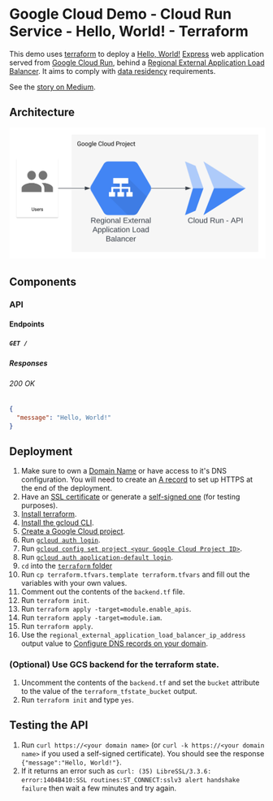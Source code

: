 # Google Cloud Demo - Cloud Run Service - Hello, World! - Terraform

This demo uses [terraform](https://www.terraform.io/) to deploy a [Hello, World!](https://en.wikipedia.org/wiki/%22Hello,_World!%22_program) [Express](https://expressjs.com/) web application served from [Google Cloud Run](https://cloud.google.com/run/docs/overview/what-is-cloud-run#services), behind a [Regional External Application Load Balancer](https://cloud.google.com/load-balancing/docs/https). It aims to comply with [data residency](https://en.wikipedia.org/wiki/Data_localization) requirements.

See the [story on Medium](https://medium.com/@marcus_monteiro/google-cloud-recipe-cloud-run-service-hello-world-d3b095fcc326).

## Architecture

![architecture diagram](./architecture-diagram.svg)

## Components

### API

#### Endpoints

##### `GET /`

##### Responses

###### 200 OK

```json
{
  "message": "Hello, World!"
}
```

## Deployment

1. Make sure to own a [Domain Name](https://en.wikipedia.org/wiki/Domain_name) or have access to it's DNS configuration. You will need to create an [A record](https://support.google.com/a/answer/2576578?hl=en#zippy=%2Cconfigure-a-records-now) to set up HTTPS at the end of the deployment.
1. Have an [SSL certificate](https://www.cloudflare.com/en-ca/learning/ssl/what-is-an-ssl-certificate/) or generate a [self-signed one](https://www.ibm.com/docs/en/api-connect/2018.x?topic=overview-generating-self-signed-certificate-using-openssl) (for testing purposes).
1. [Install terraform](https://developer.hashicorp.com/terraform/downloads).
1. [Install the gcloud CLI](https://cloud.google.com/sdk/docs/install).
1. [Create a Google Cloud project](https://cloud.google.com/resource-manager/docs/creating-managing-projects#creating_a_project).
1. Run [`gcloud auth login`](https://cloud.google.com/sdk/gcloud/reference/auth/login).
1. Run [`gcloud config set project <your Google Cloud Project ID>`](https://cloud.google.com/sdk/gcloud/reference/config/set).
1. Run [`gcloud auth application-default login`](https://cloud.google.com/sdk/gcloud/reference/auth/application-default/login).
1. `cd` into the [`terraform` folder](./infra/deployment/terraform/)
1. Run `cp terraform.tfvars.template terraform.tfvars` and fill out the variables with your own values.
1. Comment out the contents of the `backend.tf` file.
1. Run `terraform init`.
1. Run `terraform apply -target=module.enable_apis`.
1. Run `terraform apply -target=module.iam`.
1. Run `terraform apply`.
1. Use the `regional_external_application_load_balancer_ip_address` output value to [Configure DNS records on your domain](https://cloud.google.com/run/docs/multiple-regions#dns-config).

### (Optional) Use GCS backend for the terraform state.

1. Uncomment the contents of the `backend.tf` and set the `bucket` attribute to the value of the `terraform_tfstate_bucket` output.
1. Run `terraform init` and type `yes`.

## Testing the API

1. Run `curl https://<your domain name>` (or `curl -k https://<your domain name>` if you used a self-signed certificate). You should see the response `{"message":"Hello, World!"}`.
1. If it returns an error such as `curl: (35) LibreSSL/3.3.6: error:1404B410:SSL routines:ST_CONNECT:sslv3 alert handshake failure` then wait a few minutes and try again.
